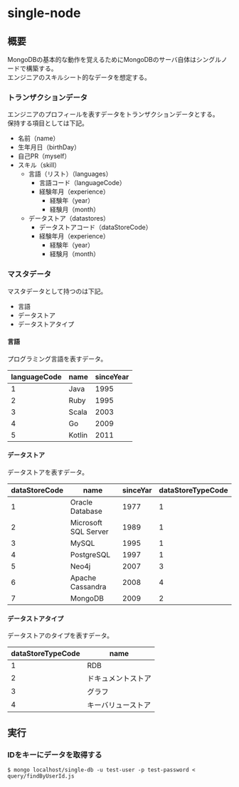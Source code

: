 # single-node
## 概要
MongoDBの基本的な動作を覚えるためにMongoDBのサーバ自体はシングルノードで構築する。  
エンジニアのスキルシート的なデータを想定する。  

### トランザクションデータ
エンジニアのプロフィールを表すデータをトランザクションデータとする。  
保持する項目としては下記。
- 名前（name）
- 生年月日（birthDay）
- 自己PR（myself）
- スキル（skill）
  - 言語（リスト）（languages）
    - 言語コード（languageCode）
    - 経験年月（experience）
      - 経験年（year）
      - 経験月（month）
  - データストア（datastores）
    - データストアコード（dataStoreCode）
    - 経験年月（experience）
      - 経験年（year）
      - 経験月（month）

### マスタデータ
マスタデータとして持つのは下記。  
- 言語
- データストア
- データストアタイプ
#### 言語
プログラミング言語を表すデータ。

|languageCode|name|sinceYear|
|-------------|----|----------|
|1|Java|1995|
|2|Ruby|1995|
|3|Scala|2003|
|4|Go|2009|
|5|Kotlin|2011|

#### データストア
データストアを表すデータ。  

|dataStoreCode|name|sinceYar|dataStoreTypeCode|
|---------------|----|----------|--------------------|
|1|Oracle Database|1977|1|
|2|Microsoft SQL Server|1989|1|
|3|MySQL|1995|1|
|4|PostgreSQL|1997|1|
|5|Neo4j|2007|3|
|6|Apache Cassandra|2008|4|
|7|MongoDB|2009|2|

#### データストアタイプ
データストアのタイプを表すデータ。

|dataStoreTypeCode|name|
|--------------------|----|
|1|RDB|
|2|ドキュメントストア|
|3|グラフ|
|4|キーバリューストア|

## 実行
### IDをキーにデータを取得する
```
$ mongo localhost/single-db -u test-user -p test-password < query/findByUserId.js
```
